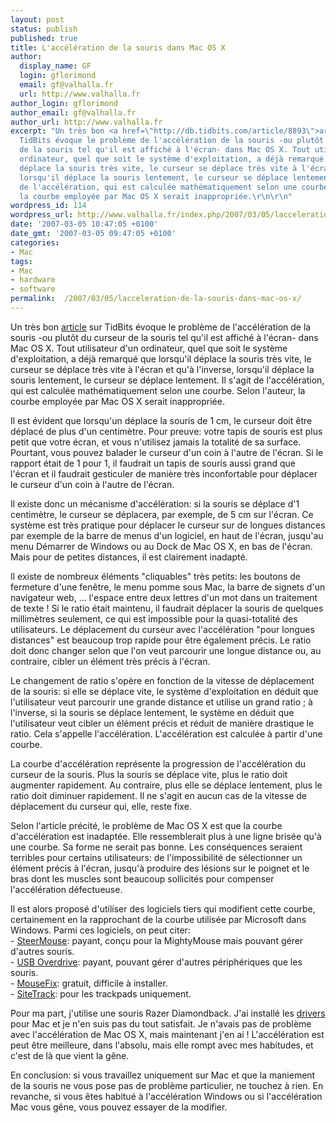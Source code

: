 ```yaml
---
layout: post
status: publish
published: true
title: L'accélération de la souris dans Mac OS X
author:
  display_name: GF
  login: gflorimond
  email: gf@valhalla.fr
  url: http://www.valhalla.fr
author_login: gflorimond
author_email: gf@valhalla.fr
author_url: http://www.valhalla.fr
excerpt: "Un très bon <a href=\"http://db.tidbits.com/article/8893\">article</a> sur
  TidBits évoque le problème de l'accélération de la souris -ou plutôt du curseur
  de la souris tel qu'il est affiché à l'écran- dans Mac OS X. Tout utilisateur d'un
  ordinateur, quel que soit le système d'exploitation, a déjà remarqué que lorsqu'il
  déplace la souris très vite, le curseur se déplace très vite à l'écran et qu'à l'inverse,
  lorsqu'il déplace la souris lentement, le curseur se déplace lentement. Il s'agit
  de l'accélération, qui est calculée mathématiquement selon une courbe. Selon l'auteur,
  la courbe employée par Mac OS X serait inappropriée.\r\n\r\n"
wordpress_id: 114
wordpress_url: http://www.valhalla.fr/index.php/2007/03/05/lacceleration-de-la-souris-dans-mac-os-x/
date: '2007-03-05 10:47:05 +0100'
date_gmt: '2007-03-05 09:47:05 +0100'
categories:
- Mac
tags:
- Mac
- hardware
- software
permalink:  /2007/03/05/lacceleration-de-la-souris-dans-mac-os-x/
---
```

<p>Un très bon <a href="http://db.tidbits.com/article/8893">article</a> sur TidBits évoque le problème de l'accélération de la souris -ou plutôt du curseur de la souris tel qu'il est affiché à l'écran- dans Mac OS X. Tout utilisateur d'un ordinateur, quel que soit le système d'exploitation, a déjà remarqué que lorsqu'il déplace la souris très vite, le curseur se déplace très vite à l'écran et qu'à l'inverse, lorsqu'il déplace la souris lentement, le curseur se déplace lentement. Il s'agit de l'accélération, qui est calculée mathématiquement selon une courbe. Selon l'auteur, la courbe employée par Mac OS X serait inappropriée.</p>
<p><a id="more"></a><a id="more-114"></a></p>
<p>Il est évident que lorsqu'un déplace la souris de 1 cm, le curseur doit être déplacé de plus d'un centimètre. Pour preuve: votre tapis de souris est plus petit que votre écran, et vous n'utilisez jamais la totalité de sa surface. Pourtant, vous pouvez balader le curseur d'un coin à l'autre de l'écran. Si le rapport était de 1 pour 1, il faudrait un tapis de souris aussi grand que l'écran et il faudrait gesticuler de manière très inconfortable pour déplacer le curseur d'un coin à l'autre de l'écran.</p>
<p>Il existe donc un mécanisme d'accélération: si la souris se déplace d'1 centimètre, le curseur se déplacera, par exemple, de 5 cm sur l'écran. Ce système est très pratique pour déplacer le curseur sur de longues distances par exemple de la barre de menus d'un logiciel, en haut de l'écran, jusqu'au menu Démarrer de Windows ou au Dock de Mac OS X, en bas de l'écran. Mais pour de petites distances, il est clairement inadapté.</p>
<p>Il existe de nombreux éléments "cliquables" très petits: les boutons de fermeture d'une fenêtre, le menu pomme sous Mac, la barre de signets d'un navigateur web, ... l'espace entre deux lettres d'un mot dans un traitement de texte ! Si le ratio était maintenu, il faudrait déplacer la souris de quelques millimètres seulement, ce qui est impossible pour la quasi-totalité des utilisateurs. Le déplacement du curseur avec l'accélération "pour longues distances" est beaucoup trop rapide pour être également précis. Le ratio doit donc changer selon que l'on veut parcourir une longue distance ou, au contraire, cibler un élément très précis à l'écran.</p>
<p>Le changement de ratio s'opère en fonction de la vitesse de déplacement de la souris: si elle se déplace vite, le système d'exploitation en déduit que l'utilisateur veut parcourir une grande distance et utilise un grand ratio ; à l'inverse, si la souris se déplace lentement, le système en déduit que l'utilisateur veut cibler un élément précis et réduit de manière drastique le ratio. Cela s'appelle l'accélération. L'accélération est calculée à partir d'une courbe.</p>
<p>La courbe d'accélération représente la progression de l'accélération du curseur de la souris. Plus la souris se déplace vite, plus le ratio doit augmenter rapidement. Au contraire, plus elle se déplace lentement, plus le ratio doit diminuer rapidement. Il ne s'agit en aucun cas de la vitesse de déplacement du curseur qui, elle, reste fixe.</p>
<p>Selon l'article précité, le problème de Mac OS X est que la courbe d'accélération est inadaptée. Elle ressemblerait plus à une ligne brisée qu'à une courbe. Sa forme ne serait pas bonne. Les conséquences seraient terribles pour certains utilisateurs: de l'impossibilité de sélectionner un élément précis à l'écran, jusqu'à produire des lésions sur le poignet et le bras dont les muscles sont beaucoup sollicités pour compenser l'accélération défectueuse.</p>
<p>Il est alors proposé d'utiliser des logiciels tiers qui modifient cette courbe, certainement en la rapprochant de la courbe utilisée par Microsoft dans Windows. Parmi ces logiciels, on peut citer:<br />
- <a href="http://plentycom.jp/en/steermouse/">SteerMouse</a>: payant, conçu pour la MightyMouse mais pouvant gérer d'autres souris.<br />
- <a href="http://www.usboverdrive.com/USBOverdrive/News.html">USB Overdrive</a>: payant, pouvant gérer d'autres périphériques que les souris.<br />
- <a href="http://www.knockknock.org.uk/mac/">MouseFix</a>: gratuit, difficile à installer.<br />
- <a href="http://www.ragingmenace.com/software/sidetrack/index.html">SiteTrack</a>: pour les trackpads uniquement.</p>
<p>Pour ma part, j'utilise une souris Razer Diamondback. J'ai installé les <a href="http://www.razersupport.com/index.php?_m=downloads&_a=viewdownload&downloaditemid=56&nav=0">drivers</a> pour Mac et je n'en suis pas du tout satisfait. Je n'avais pas de problème avec l'accélération de Mac OS X, mais maintenant j'en ai ! L'accélération est peut être meilleure, dans l'absolu, mais elle rompt avec mes habitudes, et c'est de là que vient la gêne.</p>
<p>En conclusion: si vous travaillez uniquement sur Mac et que la maniement de la souris ne vous pose pas de problème particulier, ne touchez à rien. En revanche, si vous êtes habitué à l'accélération Windows ou si l'accélération Mac vous gêne, vous pouvez essayer de la modifier.</p>
